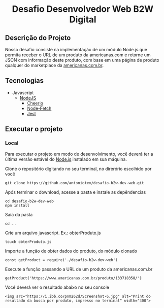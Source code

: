<h1 align='center'>Desafio Desenvolvedor Web B2W Digital</h1>

## Descrição do Projeto
Nosso desafio consiste na implementação de um módulo Node.js que permita receber o URL de um produto da americanas.com e retorne um JSON com informação deste produto, com base em uma página de produto qualquer do marketplace da [americanas.com.br](https://www.americanas.com.br/).

## Tecnologias
+ Javascript
    + [NodeJS](https://reactjs.org/)
        + [Cheerio](https://cheerio.js.org/)
        + [Node-Fetch](https://github.com/bitinn/node-fetch)
        + [Jest](https://jestjs.io/)


## Executar o projeto
### Local
Para executar o projeto em modo de desenvolvimento, você deverá ter a última versão estável do [Node.js](https://nodejs.org/en/download/) instalado em sua máquina.

Clone o repositório digitando no seu terminal, no direrório escolhido por você
```
git clone https://github.com/antoniotex/desafio-b2w-dev-web.git
```

Após terminar o download, acesse a pasta e instale as depêndencias
```
cd desafio-b2w-dev-web
npm install
```

Saia da pasta
```
cd ..
```
Crie um arquivo javascript. Ex.: obterProduto.js
```
touch obterProduto.js
```
Importe a função de obter dados do produto, do módulo clonado
```
const getProduct = require('./desafio-b2w-dev-web')
```
Execute a função passando a URL de um produto da americanas.com.br
```
getProduct('https://www.americanas.com.br/produto/133718358/')
```
Você deverá ver o resultado abaixo no seu console
```
<img src="https://i.ibb.co/pnm262d/Screenshot-6.jpg" alt="Print do resultado da busca por produto, impresso no terminal" width="400">